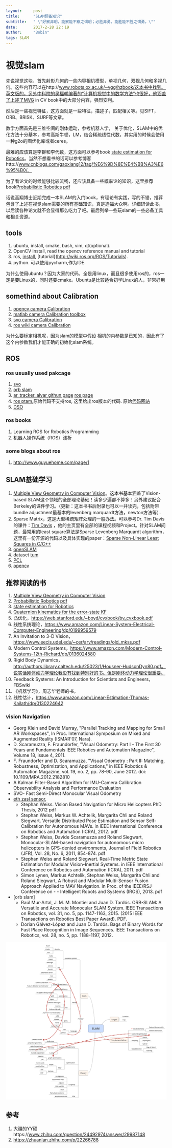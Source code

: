 ```yaml
---
layout:     post
title:      "SLAM预备知识"
subtitle:   " \"好察非明，能察能不察之谓明；必胜非勇，能胜能不胜之谓勇。\""
date:       2017-2-28 22：19
author:     "Bobin"
tags: SLAM
---
```


# 视觉slam
先说视觉这块，首先射影几何的一些内容相机模型，单视几何，双视几何和多视几何。这些内容可以在http://www.robots.ox.ac.uk/~vgg/hzbook/这本书中找到。英文版的，另外中科院的吴福朝编著的“计算机视觉中的数学方法”也很好，他涵盖了上述了MVG in CV book中的大部分内容，强烈安利。

然后是一些视觉特征，这方面就是一些特征，描述子，匹配相关等。见SIFT，ORB、BRISK、SURF等文章。

数学方面首先是三维空间的刚体运动，参考机器人学，
关于优化，SLAM中的优化方法十分基本，参考高斯牛顿，LM，结合稀疏线性代数，其实用的时候会使用一种g2o的图优化库或者ceres。

最难的应该算是李群和李代数，这方面可以参考book [state estimation for Robotics](asrl.utias.utoronto.ca/~tdb/bib/barfoot_ser15.pdf)。当然不想看书的话可以参考博客http://www.cnblogs.com/gaoxiang12/tag/%E6%9D%8E%E4%BB%A3%E6%95%B0/。

为了看论文的时候能够比较流畅，还应该具备一些概率论的知识，这里推荐book[Probabilistic Robotics](http://www.probabilistic-robotics.org/) [pdf](https://docs.ufpr.br/~danielsantos/ProbabilisticRobotics.pdf)

话说高翔博士近期完成一本SLAM的入门book，有理论有实践，写的不错，推荐包含了上述在视觉slam需要的所有基础知识，真是造福大众啊。详细研读此书，以后读各种论文就不会显得那么吃力了吧。最后列举一些玩slam的一些必备工具和相关资源。
## tools
1. ubuntu, install, cmake, bash, vim, qt(optional).
2. OpenCV install, read the opencv reference manual and tutorial
3. ros, [install](http://wiki.ros.org/ROS/Installation), [tutorial}(http://wiki.ros.org/ROS/Tutorials).
4. python. 可以使用pycharm,作为IDE.

为什么使用ubuntu？因为大家的代码，全是用linux，而且很多使用ros的，ros一定是要Linux的，同时还要cmake。Ubuntu是比较适合初学Linux的人，非常好用

## somethind about Calibration
1. [opencv camera Calibration](http://docs.opencv.org/2.4/modules/calib3d/doc/camera_calibration_and_3d_reconstruction.html)
2. [matlab camera Calibration toolbox](http://www.vision.caltech.edu/bouguetj/calib_doc/)
3. [svo camera Calibration](https://github.com/uzh-rpg/rpg_svo/wiki/Camera-Calibration)
4. [ros wiki camera Calibration](http://wiki.ros.org/camera_calibration)

为什么要标定相机呢，因为slam的模型中假设 相机的内参数是已知的，因此有了这个内参数我们才能正确的初始化slam系统。

## ROS
### ros usually used pakcage
1. [svo](https://github.com/uzh-rpg/rpg_svo/)
2. [orb slam](https://github.com/raulmur/ORB_SLAM2)
3. [ar_tracker_alvar githun page](https://github.com/sniekum/ar_track_alvar) [ros page](http://wiki.ros.org/ar_track_alvar)
4. [ros ptam](http://wiki.ros.org/ethzasl_ptam),原始代码不支持ros, 这里给出ros版本的代码. 原始[代码](https://github.com/Oxford-PTAM/PTAM-GPL)[网站](http://www.robots.ox.ac.uk/~gk/PTAM/)
5. [DSO](https://github.com/JakobEngel/dso)

### ros books
1. Learning ROS for Robotics Programming
2. 机器人操作系统（ROS）浅析
### some blogs about ros
1. http://www.guyuehome.com/page/1


## SLAM基础学习
1. [Multiple View Geometry in Computer Vision](http://www.robots.ox.ac.uk/~vgg/hzbook/)。这本书基本涵盖了Vision-based SLAM这个领域的全部理论基础！读多少遍都不算多！另外建议配合Berkeley的课件学习。（更新：这本书书后附录也可以一并读完，包括附带bundle adjustment最基本的levenberg marquardt方法，newton方法等）．
2. Sparse Matrix，这是大型稀疏矩阵处理的一般办法。可以参考Dr. Tim Davis的课件：[Tim Davis](http://faculty.cse.tamu.edu/davis/welcome.html) ，他的主页里有全部的课程视频和Project。针对SLAM问题，最常用的least square算法是Sparse Levenberg Marquardt algorithm，这里有一份开源的代码以及具体实现的paper：[Sparse Non-Linear Least Squares in C/C++](http://users.ics.forth.gr/~lourakis/sparseLM/)
3. [openSLAM](https://www.openslam.org/)
4. dataset [tum](https://vision.in.tum.de/data/datasets/rgbd-dataset)
5. [PCL](https://github.com/PointCloudLibrary/pcl)
6. [opencv](http://opencv.org/)

## 推荐阅读的书
1. [Multiple View Geometry in Computer Vision](http://www.robots.ox.ac.uk/~vgg/hzbook/)
2. [Probabilistic Robotics](http://www.probabilistic-robotics.org/) [pdf](https://docs.ufpr.br/~danielsantos/ProbabilisticRobotics.pdf)
3. [state estimation for Robotics](asrl.utias.utoronto.ca/~tdb/bib/barfoot_ser15.pdf)
4. [Quaternion kinematics for the error-state KF](www.iri.upc.edu/people/jsola/JoanSola/objectes/notes/kinematics.pdf)
5. 凸优化，https://web.stanford.edu/~boyd/cvxbook/bv_cvxbook.pdf
6. 线性系统理论，https://www.amazon.com/Linear-System-Electrical-Computer-Engineering/dp/0199959579
7. An Invitation to 3-D Vision，https://www.eecis.udel.edu/~cer/arv/readings/old_mkss.pdf
8. Modern Control Systems，https://www.amazon.com/Modern-Control-Systems-12th-Richard/dp/0136024580
9. Rigid Body Dynamics，http://authors.library.caltech.edu/25023/1/Housner-HudsonDyn80.pdf。说实话刚体动力学理论我没有找到特别好的书。但是刚体动力学理论很重要。
10. Feedback Systems: An Introduction for Scientists and Engineers，FBSwiki
11. 《机器学习》，周志华老师的书。
12. 线性估计，https://www.amazon.com/Linear-Estimation-Thomas-Kailath/dp/0130224642



### vision Navigation
- Georg Klein and David Murray, "Parallel Tracking and Mapping for Small AR Workspaces", In Proc. International Symposium on Mixed and Augmented Reality (ISMAR'07, Nara).
- D. Scaramuzza, F. Fraundorfer, "Visual Odometry: Part I - The First 30 Years and Fundamentals IEEE Robotics and Automation Magazine", Volume 18, issue 4, 2011.
- F. Fraundorfer and D. Scaramuzza, "Visual Odometry : Part II: Matching, Robustness, Optimization, and Applications," in IEEE Robotics & Automation Magazine, vol. 19, no. 2, pp. 78-90, June 2012.
doi: 10.1109/MRA.2012.2182810
- A Kalman Filter-Based Algorithm for IMU-Camera Calibration Observability Analysis and Performance Evaluation
- SVO- Fast Semi-Direct Monocular Visual Odometry
- [eth zasl sensor](http://wiki.ros.org/ethzasl_sensor_fusion),
  - Stephan Weiss. Vision Based Navigation for Micro Helicopters PhD Thesis, 2012 pdf
  - Stephan Weiss, Markus W. Achtelik, Margarita Chli and Roland Siegwart. Versatile Distributed Pose Estimation and Sensor Self-Calibration for Autonomous MAVs. in IEEE International Conference on Robotics and Automation (ICRA), 2012. pdf
  - Stephan Weiss, Davide Scaramuzza and Roland Siegwart, Monocular-SLAM–based navigation for autonomous micro helicopters in GPS-denied environments, Journal of Field Robotics (JFR), Vol. 28, No. 6, 2011, 854-874. pdf
  - Stephan Weiss and Roland Siegwart. Real-Time Metric State Estimation for Modular Vision-Inertial Systems. in IEEE International Conference on Robotics and Automation (ICRA), 2011. pdf
  - Simon Lynen, Markus Achtelik, Stephan Weiss, Margarita Chli and Roland Siegwart, A Robust and Modular Multi-Sensor Fusion Approach Applied to MAV Navigation. in Proc. of the IEEE/RSJ Conference on - - Intelligent Robots and Systems (IROS), 2013. pdf
- [orb slam]
  - Raúl Mur-Artal, J. M. M. Montiel and Juan D. Tardós. ORB-SLAM: A Versatile and Accurate Monocular SLAM System. IEEE Transactions on Robotics, vol. 31, no. 5, pp. 1147-1163, 2015. (2015 IEEE Transactions on Robotics Best Paper Award). PDF.
  - Dorian Gálvez-López and Juan D. Tardós. Bags of Binary Words for Fast Place Recognition in Image Sequences. IEEE Transactions on Robotics, vol. 28, no. 5, pp. 1188-1197, 2012.

![](/img/SLAM-prerequiste.png)
## 参考
1. 大疆的YY硕https://www.zhihu.com/question/24492974/answer/29987148
2. https://zhuanlan.zhihu.com/p/22266788

